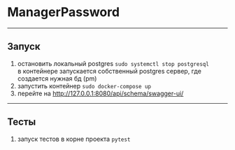# ManagerPassword
***
## Запуск
1. остановить локальный postgres ```sudo systemctl stop postgresql``` 
<br> в контейнере запускается собственный postgres сервер, где создается нужная бд (pm)
2. запустить контейнер ``sudo docker-compose up``
3. перейте на http://127.0.0.1:8080/api/schema/swagger-ui/

***
## Тесты 

1. запуск тестов в корне проекта ``pytest``

